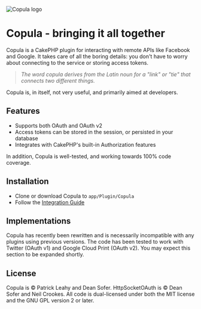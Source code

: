 ![Copula logo](http://img.photobucket.com/albums/v295/Tenebrous/Copula/copula-logo_zps9cf00474.jpg)
# Copula - bringing it all together

Copula is a CakePHP plugin for interacting with remote APIs like Facebook and Google. It takes care of all the boring details: you don't have to worry about connecting to the service or storing access tokens.

> *The word copula derives from the Latin noun for a "link" or "tie" that connects two different things.*

Copula is, in itself, not very useful, and primarily aimed at developers.

## Features

* Supports both OAuth and OAuth v2
* Access tokens can be stored in the session, or persisted in your database
* Integrates with CakePHP's built-in Authorization features

In addition, Copula is well-tested, and working towards 100% code coverage.

## Installation

* Clone or download Copula to `app/Plugin/Copula`
* Follow the [Integration Guide](https://github.com/CakePHP-Copula/Copula/blob/master/Integration.md)

## Implementations

Copula has recently been rewritten and is necessarily incompatible with any plugins using previous versions. The code has been tested to work with Twitter (OAuth v1) and Google Cloud Print (OAuth v2). You may expect this section to be expanded shortly.

## License

Copula is &copy; Patrick Leahy and Dean Sofer. HttpSocketOAuth is &copy; Dean Sofer and Neil Crookes. All code is dual-licensed under both the MIT license and the GNU GPL version 2 or later.
